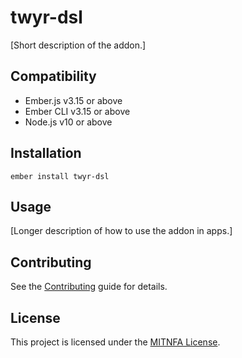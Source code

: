 twyr-dsl
==============================================================================

[Short description of the addon.]


Compatibility
------------------------------------------------------------------------------

* Ember.js v3.15 or above
* Ember CLI v3.15 or above
* Node.js v10 or above


Installation
------------------------------------------------------------------------------

```
ember install twyr-dsl
```


Usage
------------------------------------------------------------------------------

[Longer description of how to use the addon in apps.]


Contributing
------------------------------------------------------------------------------

See the [Contributing](CONTRIBUTING.md) guide for details.


License
------------------------------------------------------------------------------

This project is licensed under the [MITNFA License](LICENSE.md).
